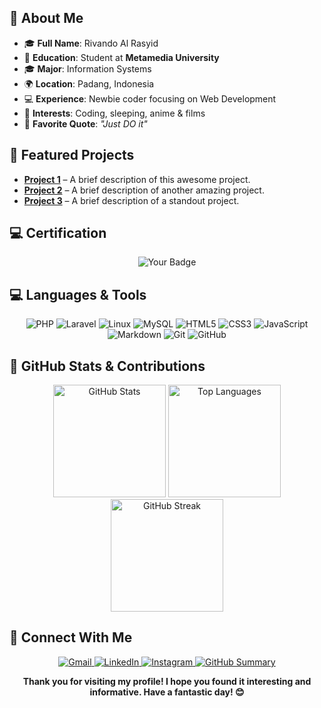 
## 🔄 About Me

- 🎓 **Full Name**: Rivando Al Rasyid  
- 🏫 **Education**: Student at **Metamedia University**  
- 🎓 **Major**: Information Systems  
- 🌍 **Location**: Padang, Indonesia  
- 💻 **Experience**: Newbie coder focusing on Web Development  
- 💭 **Interests**: Coding, sleeping, anime & films  
- 🏅 **Favorite Quote**: _"Just DO it"_

## 🚀 Featured Projects

- [**Project 1**](link_to_repo) – A brief description of this awesome project.
- [**Project 2**](link_to_repo) – A brief description of another amazing project.
- [**Project 3**](link_to_repo) – A brief description of a standout project.

## 💻 Certification

<p align="center">
  <img src="https://tryhackme-badges.s3.amazonaws.com/doerian.png" alt="Your Badge" />
</p>

## 💻 Languages & Tools

<p align="center">
  <img src="https://img.shields.io/badge/PHP-777BB4?style=for-the-badge&logo=php&logoColor=white" alt="PHP" />
  <img src="https://img.shields.io/badge/Laravel-FF2D20?style=for-the-badge&logo=laravel&logoColor=white" alt="Laravel" />
  <img src="https://img.shields.io/badge/Linux-FCC624?style=for-the-badge&logo=linux&logoColor=black" alt="Linux" />
  <img src="https://img.shields.io/badge/MySQL-4479A1?style=for-the-badge&logo=mysql&logoColor=white" alt="MySQL" />
  <img src="https://img.shields.io/badge/HTML5-E34F26?style=for-the-badge&logo=html5&logoColor=white" alt="HTML5" />
  <img src="https://img.shields.io/badge/CSS3-1572B6?style=for-the-badge&logo=css3&logoColor=white" alt="CSS3" />
  <img src="https://img.shields.io/badge/JavaScript-F7DF1E?style=for-the-badge&logo=javascript&logoColor=black" alt="JavaScript" />
  <img src="https://img.shields.io/badge/Markdown-000000?style=for-the-badge&logo=markdown&logoColor=white" alt="Markdown" />
  <img src="https://img.shields.io/badge/Git-F05032?style=for-the-badge&logo=git&logoColor=white" alt="Git" />
  <img src="https://img.shields.io/badge/GitHub-181717?style=for-the-badge&logo=github&logoColor=white" alt="GitHub" />
</p>

## 🌟 GitHub Stats & Contributions

<p align="center">
  <img src="https://github-readme-stats.vercel.app/api?username=rivando-al-rasyid&show_icons=true&theme=radical" height="180em" alt="GitHub Stats" />
  <img src="https://github-readme-stats.vercel.app/api/top-langs/?username=rivando-al-rasyid&layout=compact&theme=radical" height="180em" alt="Top Languages" />
  <img src="https://github-readme-streak-stats.herokuapp.com/?user=rivando-al-rasyid&theme=radical" height="180em" alt="GitHub Streak" />
</p>

## 🤝 Connect With Me

<p align="center">
  <a href="mailto:rivanrasy@gmail.com" target="_blank" rel="noopener noreferrer">
    <img alt="Gmail" src="https://img.shields.io/badge/Gmail-D14836?style=for-the-badge&logo=gmail&logoColor=white" />
  </a>
  <a href="https://www.linkedin.com/in/rivando-al-rasyid-60270015b/" target="_blank" rel="noopener noreferrer">
    <img alt="LinkedIn" src="https://img.shields.io/badge/LinkedIn-0077B5?style=for-the-badge&logo=linkedin&logoColor=white" />
  </a>
  <a href="https://www.instagram.com/rivandoall1/" target="_blank" rel="noopener noreferrer">
    <img alt="Instagram" src="https://img.shields.io/badge/Instagram-E4405F?style=for-the-badge&logo=instagram&logoColor=white" />
  </a>
  <a href="https://profile-summary-for-github.herokuapp.com/user/rivando-al-rasyid" target="_blank" rel="noopener noreferrer">
    <img alt="GitHub Summary" src="https://img.shields.io/badge/GitHub-100000?style=for-the-badge&logo=github&logoColor=white" />
  </a>
</p>

<p align="center">
  <strong>Thank you for visiting my profile! I hope you found it interesting and informative. Have a fantastic day! 😊</strong>
</p>
